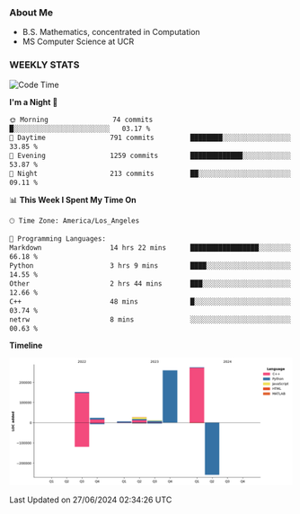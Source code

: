### About Me

- B.S. Mathematics, concentrated in Computation
- MS Computer Science at UCR


### WEEKLY STATS
<!--START_SECTION:waka-->
![Code Time](http://img.shields.io/badge/Code%20Time-208%20hrs%2036%20mins-blue)

**I'm a Night 🦉** 

```text
🌞 Morning                74 commits          █░░░░░░░░░░░░░░░░░░░░░░░░   03.17 % 
🌆 Daytime                791 commits         ████████░░░░░░░░░░░░░░░░░   33.85 % 
🌃 Evening                1259 commits        █████████████░░░░░░░░░░░░   53.87 % 
🌙 Night                  213 commits         ██░░░░░░░░░░░░░░░░░░░░░░░   09.11 % 
```


📊 **This Week I Spent My Time On** 

```text
🕑︎ Time Zone: America/Los_Angeles

💬 Programming Languages: 
Markdown                 14 hrs 22 mins      █████████████████░░░░░░░░   66.18 % 
Python                   3 hrs 9 mins        ████░░░░░░░░░░░░░░░░░░░░░   14.55 % 
Other                    2 hrs 44 mins       ███░░░░░░░░░░░░░░░░░░░░░░   12.66 % 
C++                      48 mins             █░░░░░░░░░░░░░░░░░░░░░░░░   03.74 % 
netrw                    8 mins              ░░░░░░░░░░░░░░░░░░░░░░░░░   00.63 % 
```

**Timeline**

![Lines of Code chart](https://raw.githubusercontent.com/nickocruzm/nickocruzm/main/assets/bar_graph.png)


 Last Updated on 27/06/2024 02:34:26 UTC
<!--END_SECTION:waka-->
